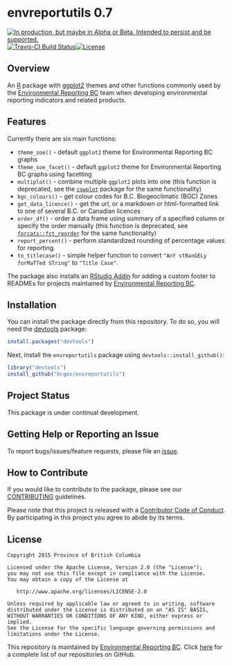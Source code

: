 
<!-- README.md is generated from README.Rmd. Please edit that file -->

# envreportutils 0.7

<a rel="Delivery" href="https://github.com/BCDevExchange/assets/blob/master/README.md"><img alt="In production, but maybe in Alpha or Beta. Intended to persist and be supported." style="border-width:0" src="https://assets.bcdevexchange.org/images/badges/delivery.svg" title="In production, but maybe in Alpha or Beta. Intended to persist and be supported." /></a>[![Travis-CI
Build
Status](https://travis-ci.org/bcgov/envreportutils.svg?branch=master)](https://travis-ci.org/bcgov/envreportutils)[![License](https://img.shields.io/badge/License-Apache%202.0-blue.svg)](https://opensource.org/licenses/Apache-2.0)

## Overview

An [R](https://www.r-project.org/) package with
[ggplot2](http://ggplot2.org/) themes and other functions commonly used
by the [Environmental Reporting
BC](http://www2.gov.bc.ca/gov/content?id=FF80E0B985F245CEA62808414D78C41B)
team when developing environmental reporting indicators and related
products.

## Features

Currently there are six main functions:

  - `theme_soe()` - default `ggplot2` theme for Environmental Reporting
    BC graphs
  - `theme_soe_facet()` - default `ggplot2` theme for Environmental
    Reporting BC graphs using facetting
  - `multiplot()` - combine multiple `ggplot2` plots into one (this
    function is deprecated, see the
    [`cowplot`](https://cran.r-project.org/web/packages/cowplot/index.html)
    package for the same functionality)
  - `bgc_colours()` - get colour codes for B.C. Biogeoclimatic (BGC)
    Zones
  - `get_data_licence()` - get the url, or a markdown or html-formatted
    link to one of several B.C. or Canadian licences
  - `order_df()` - order a data frame using summary of a specified
    column or specify the order manually (this function is deprecated,
    see
    [`forcats::fct_reorder`](https://cran.r-project.org/web/packages/forcats/index.html)
    for the same functionality)
  - `report_percent()` - perform standardized rounding of percentage
    values for reporting.
  - `to_titlecase()` - simple helper function to convert `"AnY stRanGELy
    forMaTTed STring"` to `"Title Case"`.

The package also installs an [RStudio
Addin](https://rstudio.github.io/rstudioaddins/) for adding a custom
footer to READMEs for projects maintained by [Environmental Reporting
BC](https://github.com/bcgov/EnvReportBC).

## Installation

You can install the package directly from this repository. To do so, you
will need the [devtools](https://github.com/hadley/devtools/) package:

``` r
install.packages("devtools")
```

Next, install the `envreportutils` package using
`devtools::install_github()`:

``` r
library("devtools")
install_github("bcgov/envreportutils")
```

## Project Status

This package is under continual development.

## Getting Help or Reporting an Issue

To report bugs/issues/feature requests, please file an
[issue](https://github.com/bcgov/envreportutils/issues/).

## How to Contribute

If you would like to contribute to the package, please see our
[CONTRIBUTING](CONTRIBUTING.md) guidelines.

Please note that this project is released with a [Contributor Code of
Conduct](CODE_OF_CONDUCT.md). By participating in this project you agree
to abide by its terms.

## License

    Copyright 2015 Province of British Columbia
    
    Licensed under the Apache License, Version 2.0 (the "License");
    you may not use this file except in compliance with the License.
    You may obtain a copy of the License at 
    
       http://www.apache.org/licenses/LICENSE-2.0
    
    Unless required by applicable law or agreed to in writing, software
    distributed under the License is distributed on an "AS IS" BASIS,
    WITHOUT WARRANTIES OR CONDITIONS OF ANY KIND, either express or implied.
    See the License for the specific language governing permissions and
    limitations under the License.

This repository is maintained by [Environmental Reporting
BC](http://www2.gov.bc.ca/gov/content?id=FF80E0B985F245CEA62808414D78C41B).
Click [here](https://github.com/bcgov/EnvReportBC-RepoList) for a
complete list of our repositories on GitHub.
